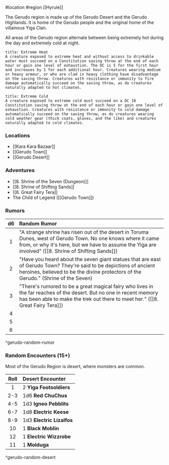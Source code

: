#location #region [[Hyrule]]

The Gerudo region is made up of the Gerudo Desert and the Gerudo Highlands. It is home of the Gerudo people and the original home of the villainous Yiga Clan.

All areas of the Gerudo region alternate between being extremely hot during the day and extremely cold at night.

```ad-info
title: Extreme Heat
A creature exposed to extreme heat and without access to drinkable water must succeed on a Constitution saving throw at the end of each hour or gain one level of exhaustion. The DC is 5 for the first hour and increases by 1 for each additional hour. Creatures wearing medium or heavy armour, or who are clad in heavy clothing have disadvantage on the saving throw. Creatures with resistance or immunity to fire damage automatically succeed on the saving throw, as do creatures naturally adapted to hot climates.
```

```ad-info
title: Extreme Cold
A creature exposed to extreme cold must succeed on a DC 10 Constitution saving throw at the end of each hour or gain one level of exhaustion. Creatures with resistance or immunity to cold damage automatically succeed on the saving throw, as do creatures wearing cold weather gear (thick coats, gloves, and the like) and creatures naturally adapted to cold climates.
```

### Locations

- [[Kara Kara Bazaar]]
- [[Gerudo Town]]
- [[Gerudo Desert]]

### Adventures

* [[8. Shrine of the Seven (Dungeon)]]
* [[8. Shrine of Shifting Sands]]
* [[8. Great Fairy Tera]]
* The Child of Legend ([[Gerudo Town]])

### Rumors

| d6  | Random Rumor                                                                                                                                                                                                          |
|:---:|:--------------------------------------------------------------------------------------------------------------------------------------------------------------------------------------------------------------------- |
|  1  | "A strange shrine has risen out of the desert in Toruma Dunes, west of Gerudo Town. No one knows where it came from, or why it's here, but we have to assume the Yiga are involved" ([[8. Shrine of Shifting Sands]]) |
|  2  | "Have you heard about the seven giant statues that are east of Gerudo Town? They're said to be depictions of ancient heroines, believed to be the divine protectors of the Gerudo." (Shrine of the Seven)             |
|  3  | "There's rumored to be a great magical fairy who lives in the far reaches of the desert. But no one in recent memory has been able to make the trek out there to meet her." ([[8. Great Fairy Tera]])                 |
|  4  |                                                                                                                                                                                                                       |
|  5  |                                                                                                                                                                                                                       |
|  6  |                                                                                                                                                                                                                       |
^gerudo-random-rumor

### Random Encounters (15+)

Most of the Gerudo Region is desert, where monsters are common.

| Roll | Desert Encounter          |
|:----:|:------------------------- |
|  1   | 2 **Yiga Footsoldiers**   |
| 2-3  | 1d6 **Red ChuChus**       |
| 4-5  | 1d3 **Igneo Pebblits**    |
| 6-7  | 1d8 **Electric Keese**    |
| 8-9  | 1d3 **Electric Lizalfos** |
|  10  | 1 **Black Moblin**        |
|  12  | 1 **Electric Wizzrobe**   |
|  11  | 1 **Molduga**             |
^gerudo-random-desert
